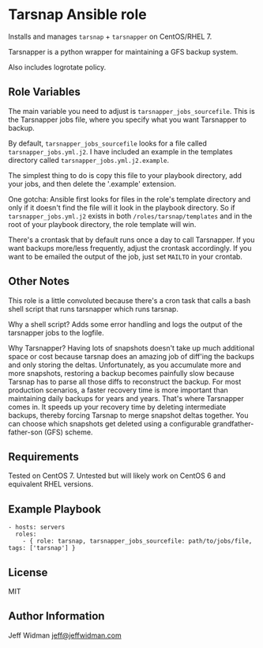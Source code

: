 Tarsnap Ansible role
=========

Installs and manages `tarsnap` + `tarsnapper` on CentOS/RHEL 7.

Tarsnapper is a python wrapper for maintaining a GFS backup system.

Also includes logrotate policy.

Role Variables
--------------

The main variable you need to adjust is `tarsnapper_jobs_sourcefile`. This is the
Tarsnapper jobs file, where you specify what you want Tarsnapper to backup.

By default, `tarsnapper_jobs_sourcefile` looks for a file called
`tarsnapper_jobs.yml.j2`. I have included an example in the templates directory
called `tarsnapper_jobs.yml.j2.example`.

The simplest thing to do is copy this file to your playbook directory, add your
jobs, and then delete the '.example' extension.

One gotcha: Ansible first looks for files in the role's template directory and
only if it doesn't find the file will it look in the playbook directory. So if
`tarsnapper_jobs.yml.j2` exists in both `/roles/tarsnap/templates` and in the root
of your playbook directory, the role template will win.

There's a crontask that by default runs once a day to call Tarsnapper. If you want
backups more/less frequently, adjust the crontask accordingly.
If you want to be emailed the output of the job, just set `MAILTO` in your crontab.

Other Notes
--------------

This role is a little convoluted because there's a cron task that calls a bash
shell script that runs tarsnapper which runs tarsnap.

Why a shell script?
Adds some error handling and logs the output of the tarsnapper jobs to the logfile.

Why Tarsnapper?
Having lots of snapshots doesn't take up much additional space or cost because
tarsnap does an amazing job of diff'ing the backups and only storing the deltas.
Unfortunately, as you accumulate more and more snapshots, restoring a backup
becomes painfully slow because Tarsnap has to parse all those diffs to reconstruct
the backup.
For most production scenarios, a faster recovery time is more important than
maintaining daily backups for years and years. That's where Tarsnapper comes in.
It speeds up your recovery time by deleting intermediate backups, thereby
forcing Tarsnap to merge snapshot deltas together. You can choose which snapshots
get deleted using a configurable grandfather-father-son (GFS) scheme.


Requirements
------------

Tested on CentOS 7.
Untested but will likely work on CentOS 6 and equivalent RHEL versions.

Example Playbook
----------------

    - hosts: servers
      roles:
        - { role: tarsnap, tarsnapper_jobs_sourcefile: path/to/jobs/file, tags: ['tarsnap'] }

License
-------

MIT

Author Information
------------------

Jeff Widman jeff@jeffwidman.com
